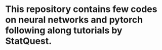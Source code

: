 # This repository contains few codes on neural networks and pytorch following along tutorials by StatQuest.
